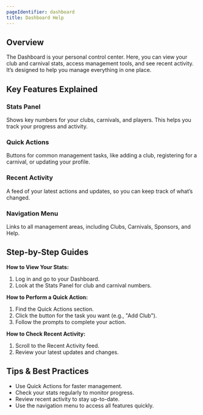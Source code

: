 ```yaml
---
pageIdentifier: dashboard
title: Dashboard Help
---
```


## Overview
The Dashboard is your personal control center. Here, you can view your club and carnival stats, access management tools, and see recent activity. It’s designed to help you manage everything in one place.

## Key Features Explained
### Stats Panel
Shows key numbers for your clubs, carnivals, and players. This helps you track your progress and activity.

### Quick Actions
Buttons for common management tasks, like adding a club, registering for a carnival, or updating your profile.

### Recent Activity
A feed of your latest actions and updates, so you can keep track of what’s changed.

### Navigation Menu
Links to all management areas, including Clubs, Carnivals, Sponsors, and Help.

## Step-by-Step Guides
**How to View Your Stats:**
1. Log in and go to your Dashboard.
2. Look at the Stats Panel for club and carnival numbers.

**How to Perform a Quick Action:**
1. Find the Quick Actions section.
2. Click the button for the task you want (e.g., "Add Club").
3. Follow the prompts to complete your action.

**How to Check Recent Activity:**
1. Scroll to the Recent Activity feed.
2. Review your latest updates and changes.

## Tips & Best Practices
- Use Quick Actions for faster management.
- Check your stats regularly to monitor progress.
- Review recent activity to stay up-to-date.
- Use the navigation menu to access all features quickly.
